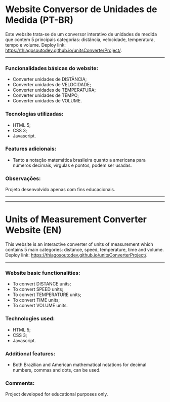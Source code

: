 # Website Conversor de Unidades de Medida (PT-BR)

Este website trata-se de um conversor interativo de unidades de medida que contem 5 principais categorias: distância, velocidade, temperatura, tempo e volume. Deploy link: <https://thiagosoutodev.github.io/unitsConverterProject/>.

---

### Funcionalidades básicas do website:

- Converter unidades de DISTÃNCIA;
- Converter unidades de VELOCIDADE;
- Converter unidades de TEMPERATURA;
- Converter unidades de TEMPO;
- Converter unidades de VOLUME.

### Tecnologias utilizadas:

- HTML 5;
- CSS 3;
- Javascript.

### Features adicionais:

- Tanto a notação matemática brasileira quanto a americana para números decimais, vírgulas e pontos, podem ser usadas.

### Observações:

Projeto desenvolvido apenas com fins educacionais.

---

---

# Units of Measurement Converter Website (EN)

This website is an interactive converter of units of measurement which contains 5 main categories: distance, speed, temperature, time and volume. Deploy link: <https://thiagosoutodev.github.io/unitsConverterProject/>.

---

### Website basic functionalities:

- To convert DISTANCE units;
- To convert SPEED units;
- To convert TEMPERATURE units;
- To convert TIME units;
- To convert VOLUME units.

### Technologies used:

- HTML 5;
- CSS 3;
- Javascript.

### Additional features:

- Both Brazilian and American mathematical notations for decimal numbers, commas and dots, can be used.

### Comments:

Project developed for educational purposes only.
